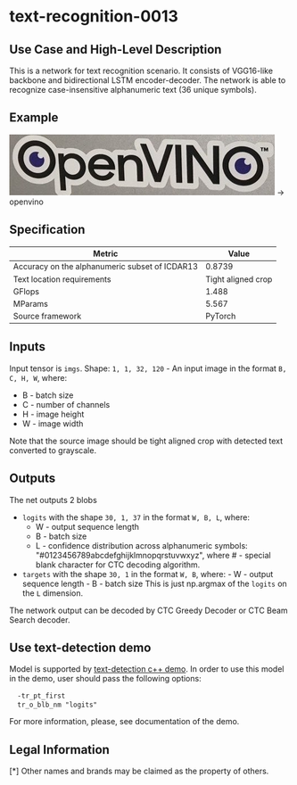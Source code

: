 # text-recognition-0013

## Use Case and High-Level Description

This is a network for text recognition scenario. It consists of VGG16-like backbone and bidirectional LSTM encoder-decoder.
The network is able to recognize case-insensitive alphanumeric text (36 unique symbols).

## Example

![](./openvino.jpg) -> openvino

## Specification

| Metric                                         | Value              |
| ---------------------------------------------- | ------------------ |
| Accuracy on the alphanumeric subset of ICDAR13 | 0.8739             |
| Text location requirements                     | Tight aligned crop |
| GFlops                                         | 1.488              |
| MParams                                        | 5.567              |
| Source framework                               | PyTorch            |

## Inputs
Input tensor is `imgs`.
Shape: `1, 1, 32, 120` - An input image in the format `B, C, H, W`,
where:
  - B - batch size
  - C - number of channels
  - H - image height
  - W - image width

Note that the source image should be tight aligned crop with detected text converted to grayscale.

## Outputs
The net outputs 2 blobs
*  `logits` with the shape `30, 1, 37` in the format `W, B, L`,
    where:
      - W - output sequence length
      - B - batch size
      - L - confidence distribution across alphanumeric symbols: "#0123456789abcdefghijklmnopqrstuvwxyz", where # - special blank character for CTC decoding algorithm.
* `targets` with the shape `30, 1` in the format `W, B`,
    where:
      - W - output sequence length
      - B - batch size
  This is just np.argmax of the `logits` on the `L` dimension.

The network output can be decoded by CTC Greedy Decoder or CTC Beam Search decoder.

## Use text-detection demo

Model is supported by [text-detection c++ demo](../../../../demos/text_detection_demo/cpp/main.cpp). In order to use this model in the demo, user should pass the following options:
```
  -tr_pt_first
  tr_o_blb_nm "logits"
```

For more information, please, see documentation of the demo.

## Legal Information
[*] Other names and brands may be claimed as the property of others.
